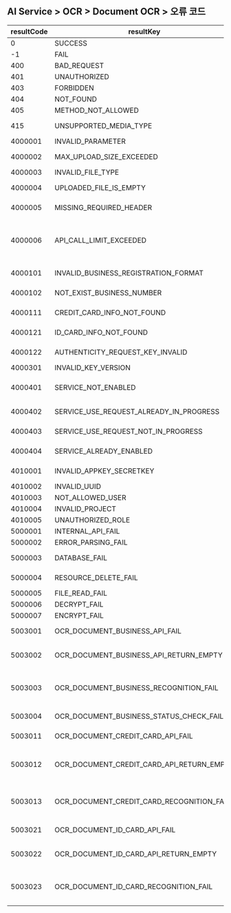 ## AI Service > OCR > Document OCR > 오류 코드

| resultCode | resultKey                                 | resultMessage                                                                              |
|------------|-------------------------------------------|--------------------------------------------------------------------------------------------|
| 0          | SUCCESS                                   | SUCCESS                                                                                    |
| -1         | FAIL                                      | Unknown error.                                                                             |
| 400        | BAD_REQUEST                               | Bad Request                                                                                |
| 401        | UNAUTHORIZED                              | Unauthorized                                                                               |
| 403        | FORBIDDEN                                 | Forbidden                                                                                  |
| 404        | NOT_FOUND                                 | Not Found                                                                                  |
| 405        | METHOD_NOT_ALLOWED                        | Method Not Allowed                                                                         |
| 415        | UNSUPPORTED_MEDIA_TYPE                    | Unsupported Media Type                                                                     |
| 4000001    | INVALID_PARAMETER                         | Invalid parameter.                                                                         |
| 4000002    | MAX_UPLOAD_SIZE_EXCEEDED                  | Max upload file size exceeded.                                                             |
| 4000003    | INVALID_FILE_TYPE                         | Invalid file type.                                                                         |
| 4000004    | UPLOADED_FILE_IS_EMPTY                    | Uploaded file is empty.                                                                    |
| 4000005    | MISSING_REQUIRED_HEADER                   | Required headers is missing.                                                               |
| 4000006    | API_CALL_LIMIT_EXCEEDED                   | Api call limit exceeded, If you need to adjust the limit, please contact customer service. |
| 4000101    | INVALID_BUSINESS_REGISTRATION_FORMAT      | Invalid business registration format.                                                      |
| 4000102    | NOT_EXIST_BUSINESS_NUMBER                 | Business number that does not exist.                                                       |
| 4000111    | CREDIT_CARD_INFO_NOT_FOUND                | Credit card info not found.                                                                |
| 4000121    | ID_CARD_INFO_NOT_FOUND                    | Id card info not found.                                                                    |
| 4000122    | AUTHENTICITY_REQUEST_KEY_INVALID          | Request Key is invalid or expired.                                                         |
| 4000301    | INVALID_KEY_VERSION                       | Invalid key version.                                                                       |
| 4000401    | SERVICE_NOT_ENABLED                       | Service not enabled. Please submit service use request.                                    |
| 4000402    | SERVICE_USE_REQUEST_ALREADY_IN_PROGRESS   | Service use request already in progress.                                                   |
| 4000403    | SERVICE_USE_REQUEST_NOT_IN_PROGRESS       | Service use request not in progress.                                                       |
| 4000404    | SERVICE_ALREADY_ENABLED                   | Service already enabled.                                                                   |
| 4010001    | INVALID_APPKEY_SECRETKEY                  | Invalid appKey or secretKey.                                                               |
| 4010002    | INVALID_UUID                              | Invalid uuid.                                                                              |
| 4010003    | NOT_ALLOWED_USER                          | Not allowed user.                                                                          |
| 4010004    | INVALID_PROJECT                           | Invalid project.                                                                           |
| 4010005    | UNAUTHORIZED_ROLE                         | Unauthorized role.                                                                         |
| 5000001    | INTERNAL_API_FAIL                         | Internal Api fail.                                                                         |
| 5000002    | ERROR_PARSING_FAIL                        | Error parsing fail.                                                                        |
| 5000003    | DATABASE_FAIL                             | Database server error.                                                                     |
| 5000004    | RESOURCE_DELETE_FAIL                      | All or some resource delete fail.                                                          |
| 5000005    | FILE_READ_FAIL                            | File read fail.                                                                            |
| 5000006    | DECRYPT_FAIL                              | Decrypt fail.                                                                              |
| 5000007    | ENCRYPT_FAIL                              | Encrypt fail.                                                                              |
| 5003001    | OCR_DOCUMENT_BUSINESS_API_FAIL            | Document(business) OCR Api fail.                                                           |
| 5003002    | OCR_DOCUMENT_BUSINESS_API_RETURN_EMPTY    | Document(business) OCR Api returned empty body.                                            |
| 5003003    | OCR_DOCUMENT_BUSINESS_RECOGNITION_FAIL    | Document(business) OCR failed to recognize the document.                                   |
| 5003004    | OCR_DOCUMENT_BUSINESS_STATUS_CHECK_FAIL   | Document(business) Status Api fail.                                                        |
| 5003011    | OCR_DOCUMENT_CREDIT_CARD_API_FAIL         | Document(credit card) OCR Api fail.                                                        |
| 5003012    | OCR_DOCUMENT_CREDIT_CARD_API_RETURN_EMPTY | Document(credit card) OCR Api returned empty body.                                         |
| 5003013    | OCR_DOCUMENT_CREDIT_CARD_RECOGNITION_FAIL | Document(credit card) OCR failed to recognize the document.                                |
| 5003021    | OCR_DOCUMENT_ID_CARD_API_FAIL             | Document(id card) OCR Api fail.                                                            |
| 5003022    | OCR_DOCUMENT_ID_CARD_API_RETURN_EMPTY     | Document(id card) OCR Api returned empty body.                                             |
| 5003023    | OCR_DOCUMENT_ID_CARD_RECOGNITION_FAIL     | Document(id card) OCR failed to recognize the document.                                    |